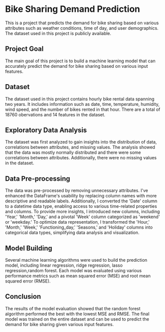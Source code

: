 # Bike Sharing Demand Prediction
This is a project that predicts the demand for bike sharing based on various attributes such as weather conditions, time of day, and user demographics. The dataset used in this project is publicly available.

## Project Goal
The main goal of this project is to build a machine learning model that can accurately predict the demand for bike sharing based on various input features.

## Dataset
The dataset used in this project contains hourly bike rental data spanning two years. It includes information such as date, time, temperature, humidity, wind speed, and the number of bikes rented in that hour. There are a total of 18760 obervations and 14 features in the dataset.

## Exploratory Data Analysis
The dataset was first analyzed to gain insights into the distribution of data, correlations between attributes, and missing values. The analysis showed that the data was mostly normally distributed and there were some correlations between attributes. Additionally, there were no missing values in the dataset.

## Data Pre-processing
The data was pre-processed by removing unnecessary attributes. I've enhanced the DataFrame's usability by replacing column names with more descriptive and readable labels. Additionally, I converted the 'Date' column to a datetime data type, enabling access to various time-related properties and columns. To provide more insights, I introduced new columns, including 'Year,' 'Month,' 'Day,' and a pivotal 'Week' column categorized as 'weekend' or 'weekday.' To optimize data representation, I transformed the 'Hour,' 'Month,' 'Week,' 'Functioning_day,' 'Seasons,' and 'Holiday' columns into categorical data types, simplifying data analysis and visualization.

## Model Building
Several machine learning algorithms were used to build the prediction model, including linear regression, ridge regression, lasso regression,random forest. Each model was evaluated using various performance metrics such as mean squared error (MSE) and root mean squared error (RMSE).

## Conclusion
The results of the model evaluation showed that the random forest algorithm performed the best with the lowest MSE and RMSE. The final model was trained on the entire dataset and can be used to predict the demand for bike sharing given various input features.
